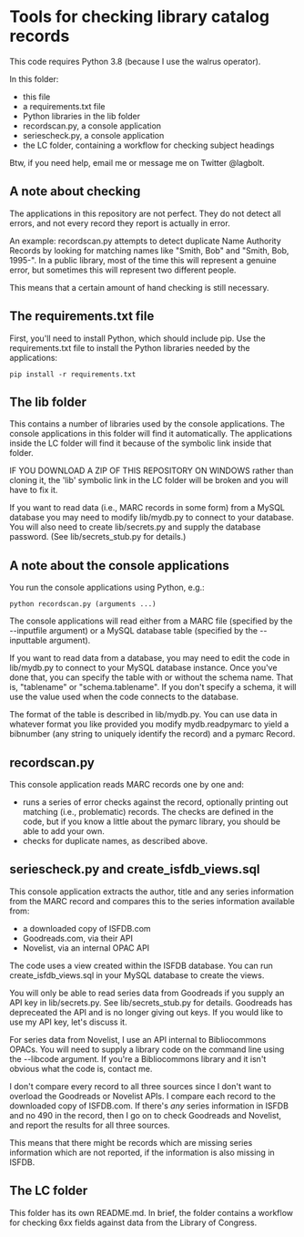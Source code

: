 # Tools for checking library catalog records

This code requires Python 3.8 (because I use the walrus operator).

In this folder:
* this file
* a requirements.txt file
* Python libraries in the lib folder
* recordscan.py, a console application
* seriescheck.py, a console application
* the LC folder, containing a workflow for checking subject headings

Btw, if you need help, email me or message me on Twitter @lagbolt.

## A note about checking

The applications in this repository are not perfect.  They do not detect all errors, and not every record they report is actually in error.

An example:  recordscan.py attempts to detect duplicate Name Authority Records by looking for matching names like "Smith, Bob" and "Smith, Bob, 1995-".  In a public library, most of the time this will represent a genuine error, but sometimes this will represent two different people.

This means that a certain amount of hand checking is still necessary.

## The requirements.txt file

First, you'll need to install Python, which should include pip.  Use the requirements.txt file to install the Python libraries needed by the applications:
```
pip install -r requirements.txt
```

## The lib folder

This contains a number of libraries used by the console applications.  The console applications in this folder will find it automatically.  The applications inside the LC folder will find it because of the symbolic link inside that folder.

IF YOU DOWNLOAD A ZIP OF THIS REPOSITORY ON WINDOWS rather than cloning it, the 'lib' symbolic link in the LC folder will be broken and you will have to fix it.

If you want to read data (i.e., MARC records in some form) from a MySQL database you may need to modify lib/mydb.py to connect to your database.  You will also need to create lib/secrets.py and supply the database password.  (See lib/secrets_stub.py for details.)

## A note about the console applications

You run the console applications using Python, e.g.:
```
python recordscan.py (arguments ...)
```

The console applications will read either from a MARC file (specified by the --inputfile argument) or a MySQL database table (specified by the --inputtable argument).

If you want to read data from a database, you may need to edit the code in lib/mydb.py to connect to your MySQL database instance.  Once you've done that, you can specify the table with or without the schema name.  That is, "tablename" or "schema.tablename".  If you don't specify a schema, it will use the value used when the code connects to the database.

The format of the table is described in lib/mydb.py.  You can use data in whatever format you like provided you modify mydb.readpymarc to yield a bibnumber (any string to uniquely identify the record) and a pymarc Record.

## recordscan.py

This console application reads MARC records one by one and:
* runs a series of error checks against the record, optionally printing out matching (i.e., problematic) records.  The checks are defined in the code, but if you know a little about the pymarc library, you should be able to add your own.
* checks for duplicate names, as described above.

## seriescheck.py and create_isfdb_views.sql

This console application extracts the author, title and any series information from the MARC record and compares this to the series information available from:
* a downloaded copy of ISFDB.com
* Goodreads.com, via their API
* Novelist, via an internal OPAC API

The code uses a view created within the ISFDB database.  You can run create_isfdb_views.sql in your MySQL database to create the views.

You will only be able to read series data from Goodreads if you supply an API key in lib/secrets.py.  See lib/secrets_stub.py for details.  Goodreads has depreceated the API and is no longer giving out keys.  If you would like to use my API key, let's discuss it.

For series data from Novelist, I use an API internal to Bibliocommons OPACs.  You will need to supply a library code on the command line using the --libcode argument.  If you're a Bibliocommons library and it isn't obvious what the code is, contact me.

I don't compare every record to all three sources since I don't want to overload the Goodreads or Novelist APIs.  I compare each record to the downloaded copy of ISFDB.com.  If there's *any* series information in ISFDB and no 490 in the record, then I go on to check Goodreads and Novelist, and report the results for all three sources.

This means that there might be records which are missing series information which are not reported, if the information is also missing in ISFDB.

## The LC folder

This folder has its own README.md.  In brief, the folder contains a workflow for checking 6xx fields against data from the Library of Congress.

